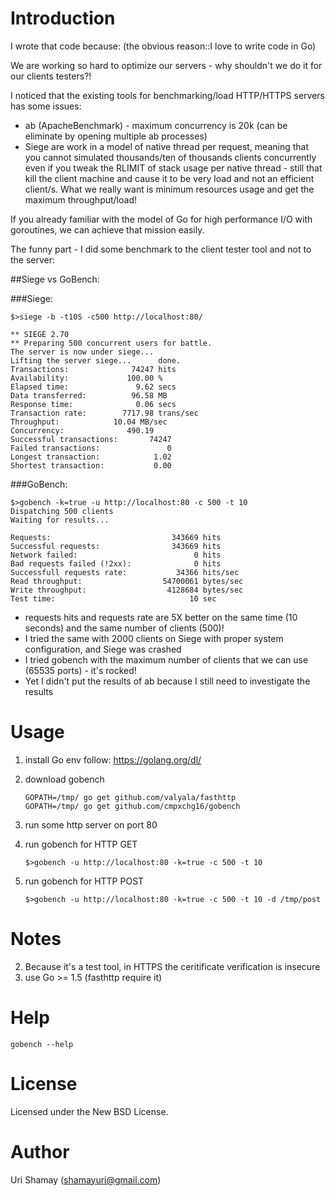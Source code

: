 Introduction
================

I wrote that code because: (the obvious reason::I love to write code in Go)

We are working so hard to optimize our servers - why shouldn't we do it for our clients testers?!

I noticed that the existing tools for benchmarking/load HTTP/HTTPS servers has some issues:
* ab (ApacheBenchmark) - maximum concurrency is 20k (can be eliminate by opening multiple ab processes)
* Siege are work in a model of native thread per request, meaning that you cannot simulated thousands/ten of thousands clients concurrently even if you tweak the RLIMIT of stack usage per native thread - still that kill the client machine and cause it to be very load and not an efficient client/s.
What we really want is minimum resources usage and get the maximum throughput/load!

If you already familiar with the model of Go for high performance I/O with goroutines, we can achieve that mission easily.

The funny part - I did some benchmark to the client tester tool and not to the server:

##Siege vs GoBench:

###Siege:

    $>siege -b -t10S -c500 http://localhost:80/
    
    ** SIEGE 2.70
    ** Preparing 500 concurrent users for battle.
    The server is now under siege...
    Lifting the server siege...      done.
    Transactions:		       74247 hits
    Availability:		      100.00 %
    Elapsed time:		        9.62 secs
    Data transferred:	       96.58 MB
    Response time:		        0.06 secs
    Transaction rate:	     7717.98 trans/sec
    Throughput:		       10.04 MB/sec
    Concurrency:		      490.19
    Successful transactions:       74247
    Failed transactions:	           0
    Longest transaction:	        1.02
    Shortest transaction:	        0.00
    
###GoBench:

    $>gobench -k=true -u http://localhost:80 -c 500 -t 10
    Dispatching 500 clients
    Waiting for results...

    Requests:                           343669 hits
    Successful requests:                343669 hits
    Network failed:                          0 hits
    Bad requests failed (!2xx):              0 hits
    Successfull requests rate:           34366 hits/sec
    Read throughput:                  54700061 bytes/sec
    Write throughput:                  4128684 bytes/sec
    Test time:                              10 sec


* requests hits and requests rate are 5X better on the same time (10 seconds) and the same number of clients (500)!
* I tried the same with 2000 clients on Siege with proper system configuration, and Siege was crashed
* I tried gobench with the maximum number of clients that we can use (65535 ports) - it's rocked!
* Yet I didn't put the results of ab because I still need to investigate the results

Usage
================

1. install Go env follow: https://golang.org/dl/ 

2. download gobench
    
    ```
    GOPATH=/tmp/ go get github.com/valyala/fasthttp
    GOPATH=/tmp/ go get github.com/cmpxchg16/gobench
    ```

3. run some http server on port 80

4. run gobench for HTTP GET

    ```$>gobench -u http://localhost:80 -k=true -c 500 -t 10```
    
5. run gobench for HTTP POST

    ```$>gobench -u http://localhost:80 -k=true -c 500 -t 10 -d /tmp/post```


Notes
================

2. Because it's a test tool, in HTTPS the ceritificate verification is insecure
3. use Go >= 1.5 (fasthttp require it)

Help
================

```gobench --help```

License
================

Licensed under the New BSD License.

Author
================

Uri Shamay (shamayuri@gmail.com)